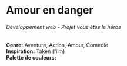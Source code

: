 # Amour en danger  
###### Développement web - Projet vous êtes le héros  
**Genre:** Aventure, Action, Amour, Comedie  
**Inspiration:** Taken (film)  
**Palette de couleurs:**

